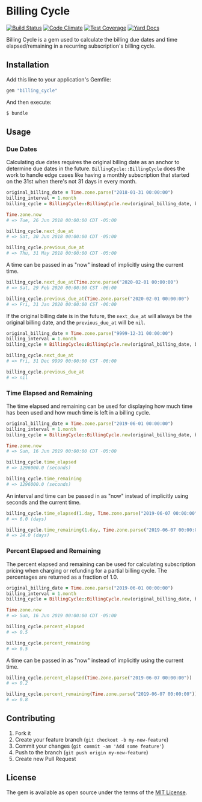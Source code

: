 # Billing Cycle

[![Build Status](https://travis-ci.org/simplymadeapps/billing_cycle.svg?branch=master)](https://travis-ci.org/simplymadeapps/billing_cycle)
[![Code Climate](https://codeclimate.com/github/simplymadeapps/billing_cycle/badges/gpa.svg)](https://codeclimate.com/github/simplymadeapps/billing_cycle)
[![Test Coverage](https://codeclimate.com/github/simplymadeapps/billing_cycle/badges/coverage.svg)](https://codeclimate.com/github/simplymadeapps/billing_cycle/coverage)
[![Yard Docs](http://img.shields.io/badge/yard-docs-blue.svg)](http://www.rubydoc.info/github/simplymadeapps/billing_cycle/)

Billing Cycle is a gem used to calculate the billing due dates and time elapsed/remaining in
a recurring subscription's billing cycle.

## Installation

Add this line to your application's Gemfile:

```ruby
gem "billing_cycle"
```

And then execute:

```bash
$ bundle
```

## Usage

### Due Dates

Calculating due dates requires the original billing date as an anchor to determine due dates
in the future. `BillingCycle::BillingCycle` does the work to handle edge cases like having
a monthly subscription that started on the 31st when there's not 31 days in every month.

```ruby
original_billing_date = Time.zone.parse("2018-01-31 00:00:00")
billing_interval = 1.month
billing_cycle = BillingCycle::BillingCycle.new(original_billing_date, billing_interval)

Time.zone.now
# => Tue, 26 Jun 2018 00:00:00 CDT -05:00

billing_cycle.next_due_at
# => Sat, 30 Jun 2018 00:00:00 CDT -05:00

billing_cycle.previous_due_at
# => Thu, 31 May 2018 00:00:00 CDT -05:00
```

A time can be passed in as "now" instead of implicitly using the current time.

```ruby
billing_cycle.next_due_at(Time.zone.parse("2020-02-01 00:00:00")
# => Sat, 29 Feb 2020 00:00:00 CST -06:00

billing_cycle.previous_due_at(Time.zone.parse("2020-02-01 00:00:00")
# => Fri, 31 Jan 2020 00:00:00 CST -06:00
```

If the original billing date is in the future, the `next_due_at` will always be the
original billing date, and the `previous_due_at` will be `nil`.

```ruby
original_billing_date = Time.zone.parse("9999-12-31 00:00:00")
billing_interval = 1.month
billing_cycle = BillingCycle::BillingCycle.new(original_billing_date, billing_interval)

billing_cycle.next_due_at
# => Fri, 31 Dec 9999 00:00:00 CST -06:00

billing_cycle.previous_due_at
# => nil
```

### Time Elapsed and Remaining

The time elapsed and remaining can be used for displaying how much time has been used
and how much time is left in a billing cycle.

```ruby
original_billing_date = Time.zone.parse("2019-06-01 00:00:00")
billing_interval = 1.month
billing_cycle = BillingCycle::BillingCycle.new(original_billing_date, billing_interval)

Time.zone.now
# => Sun, 16 Jun 2019 00:00:00 CDT -05:00

billing_cycle.time_elapsed
# => 1296000.0 (seconds)

billing_cycle.time_remaining
# => 1296000.0 (seconds)
```

An interval and time can be passed in as "now" instead of implicitly using seconds and the current time.

```ruby
billing_cycle.time_elapsed(1.day, Time.zone.parse("2019-06-07 00:00:00"))
# => 6.0 (days)

billing_cycle.time_remaining(1.day, Time.zone.parse("2019-06-07 00:00:00"))
# => 24.0 (days)
```

### Percent Elapsed and Remaining

The percent elapsed and remaining can be used for calculating subscription pricing when charging
or refunding for a partial billing cycle. The percentages are returned as a fraction of 1.0.

```ruby
original_billing_date = Time.zone.parse("2019-06-01 00:00:00")
billing_interval = 1.month
billing_cycle = BillingCycle::BillingCycle.new(original_billing_date, billing_interval)

Time.zone.now
# => Sun, 16 Jun 2019 00:00:00 CDT -05:00

billing_cycle.percent_elapsed
# => 0.5

billing_cycle.percent_remaining
# => 0.5
```

A time can be passed in as "now" instead of implicitly using the current time.

```ruby
billing_cycle.percent_elapsed(Time.zone.parse("2019-06-07 00:00:00"))
# => 0.2

billing_cycle.percent_remaining(Time.zone.parse("2019-06-07 00:00:00"))
# => 0.8
```

## Contributing

1. Fork it
2. Create your feature branch (`git checkout -b my-new-feature`)
3. Commit your changes (`git commit -am 'Add some feature'`)
4. Push to the branch (`git push origin my-new-feature`)
5. Create new Pull Request

## License

The gem is available as open source under the terms of the [MIT License](http://opensource.org/licenses/MIT).

